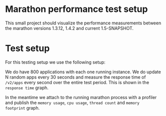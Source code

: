 # Marathon performance test setup

This small project should visualize the performance measurements between the marathon versions 1.3.12, 1.4.2 and current 1.5-SNAPSHOT.

# Test setup
For this testing setup we use the following setup:

We do have 800 applications with each one running instance. We do update N random apps every 30 seconds and measure the response time of `/v2/apps` every second over the entire test period. This is shown in the `response time` graph.

In the meantime we attach to the running marathon process with a profiler and publish the `memory usage`, `cpu usage`, `thread count` and `memory footprint` graph.

